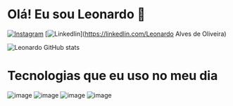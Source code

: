 # Olá! Eu sou Leonardo 🤚

[![Instagram](https://img.shields.io/badge/Instagram-E4405F?style=for-the-badge&logo=instagram&logoColor=white)](https://instagram.com/lele.oliveira50)
[![Linkedlin](https://img.shields.io/badge/LinkedIn-0077B5?style=for-the-badge&logo=linkedin&logoColor=white)](https://linkedlin.com/Leonardo Alves de Oliveira)

![Leonardo GitHub stats](https://github-readme-stats.vercel.app/api?username=Leonardo&show_icons=true&theme=dracula)

# Tecnologias que eu uso no meu dia
![image](https://img.shields.io/badge/HTML5-E34F26?style=for-the-badge&logo=html5&logoColor=white)
![image](https://img.shields.io/badge/CSS3-1572B6?style=for-the-badge&logo=css3&logoColor=white)
![image](https://img.shields.io/badge/JavaScript-F7DF1E?style=for-the-badge&logo=javascript&logoColor=black)
![image](https://img.shields.io/badge/Node.js-43853D?style=for-the-badge&logo=node.js&logoColor=white)

